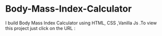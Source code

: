 # Body-Mass-Index-Calculator
I build Body Mass Index Calculator using HTML, CSS ,Vanilla Js .To view this project just click on the URL :
